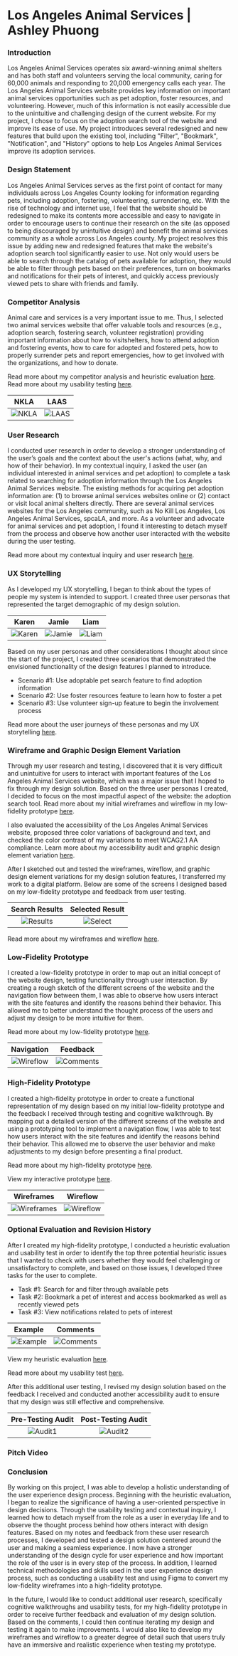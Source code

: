 # Los Angeles Animal Services | Ashley Phuong

### Introduction
Los Angeles Animal Services operates six award-winning animal shelters and has both staff and volunteers serving the local community, caring for 60,000 animals and responding to 20,000 emergency calls each year. The Los Angeles Animal Services website provides key information on important animal services opportunities such as pet adoption, foster resources, and volunteering. However, much of this information is not easily accessible due to the unintuitive and challenging design of the current website. For my project, I chose to focus on the adoption search tool of the website and improve its ease of use. My project introduces several redesigned and new features that build upon the existing tool, including "Filter", "Bookmark", "Notification", and "History" options to help Los Angeles Animal Services improve its adoption services.

### Design Statement
Los Angeles Animal Services serves as the first point of contact for many individuals across Los Angeles County looking for information regarding pets, including adoption, fostering, volunteering, surrendering, etc. With the rise of technology and internet use, I feel that the website should be redesigned to make its contents more accessible and easy to navigate in order to encourage users to continue their research on the site (as opposed to being discouraged by unintuitive design) and benefit the animal services community as a whole across Los Angeles county. My project resolves this issue by adding new and redesigned features that make the website's adoption search tool significantly easier to use. Not only would users be able to search through the catalog of pets available for adoption, they would be able to filter through pets based on their preferences, turn on bookmarks and notifications for their pets of interest, and quickly access previously viewed pets to share with friends and family.

### Competitor Analysis
Animal care and services is a very important issue to me. Thus, I selected two animal services website that offer valuable tools and resources (e.g., adoption search, fostering search, volunteer registration) providing important information about how to visitshelters, how to attend adoption and fostering events, how to care for adopted and fostered pets, how to properly surrender pets and report emergencies, how to get involved with the organizations, and how to donate.

Read more about my competitor analysis and heuristic evaluation [here](https://github.com/ashleyyph/DH150/blob/master/assignment01.md). Read more about my usability testing [here](https://github.com/ashleyyph/DH150/blob/master/assignment02.md).

| NKLA | LAAS |
| :-------------:|:-------------:|
| ![NKLA](https://github.com/ashleyyph/DH150/raw/master/NKLA.png) | ![LAAS](https://github.com/ashleyyph/DH150/raw/master/LAAS.png) |

### User Research
I conducted user research in order to develop a stronger understanding of the user’s goals and the context about the user's actions (what, why, and how of their behavior). In my contextual inquiry, I asked the user (an individual interested in animal services and pet adoption) to complete a task related to searching for adoption information through the Los Angeles Animal Services website. The existing methods for acquiring pet adoption information are: (1) to browse animal services websites online or (2) contact or visit local animal shelters directly. There are several animal services websites for the Los Angeles community, such as No Kill Los Angeles, Los Angeles Animal Services, spcaLA, and more. As a volunteer and advocate for animal services and pet adoption, I found it interesting to detach myself from the process and observe how another user interacted with the website during the user testing.

Read more about my contextual inquiry and user research [here](https://github.com/ashleyyph/DH150/blob/master/assignment04.md#contextual-inquiry---adoption-information).

### UX Storytelling
As I developed my UX storytelling, I began to think about the types of people my system is intended to support. I created three user personas that represented the target demographic of my design solution. 

| Karen | Jamie | Liam |
| :-------------:|:-------------:|:-------------:|
| ![Karen](https://github.com/ashleyyph/DH150/raw/master/Karen.png) | ![Jamie](https://github.com/ashleyyph/DH150/raw/master/Jamie.png) | ![Liam](https://github.com/ashleyyph/DH150/raw/master/Liam.png) |

Based on my user personas and other considerations I thought about since the start of the project, I created three scenarios that demonstrated the envisioned functionality of the design features I planned to introduce. 
* Scenario #1: Use adoptable pet search feature to find adoption information
* Scenario #2: Use foster resources feature to learn how to foster a pet
* Scenario #3: Use volunteer sign-up feature to begin the involvement process

Read more about the user journeys of these personas and my UX storytelling [here](https://github.com/ashleyyph/DH150/blob/master/assignment05.md#scenarios).

### Wireframe and Graphic Design Element Variation
Through my user research and testing, I discovered that it is very difficult and unintuitive for users to interact with important features of the Los Angeles Animal Services website, which was a major issue that I hoped to fix through my design solution. Based on the three user personas I created, I decided to focus on the most impactful aspect of the website: the adoption search tool. Read more about my initial wireframes and wireflow in my low-fidelity prototype [here](https://github.com/ashleyyph/DH150/blob/master/assignment06.md).

I also evaluated the accessibility of the Los Angeles Animal Services website, proposed three color variations of background and text, and checked the color contrast of my variations to meet WCAG2.1 AA compliance. Learn more about my accessibility audit and graphic design element variation [here](https://github.com/ashleyyph/DH150/tree/master/assignment07). 

After I sketched out and tested the wireframes, wireflow, and graphic design element variations for my design solution features, I transferred my work to a digital platform. Below are some of the screens I designed based on my low-fidelity prototype and feedback from user testing. 

| Search Results | Selected Result |
| :-------------:|:-------------:|
| ![Results](https://github.com/ashleyyph/DH150/blob/master/LAAS-Results.png?raw=true) | ![Select](https://github.com/ashleyyph/DH150/blob/master/LAAS-Select.png?raw=true) |

Read more about my wireframes and wireflow [here](https://github.com/ashleyyph/DH150/blob/master/assignment08.md).

### Low-Fidelity Prototype
I created a low-fidelity prototype in order to map out an initial concept of the website design, testing functionality through user interaction. By creating a rough sketch of the different screens of the website and the navigation flow between them, I was able to observe how users interact with the site features and identify the reasons behind their behavior. This allowed me to better understand the thought process of the users and adjust my design to be more intuitive for them.

Read more about my low-fidelity prototype [here](https://github.com/ashleyyph/DH150/blob/master/assignment06.md).

| Navigation | Feedback |
| :-------------:|:-------------:|
| ![Wireflow](https://github.com/ashleyyph/DH150/raw/master/Wireflow.png) | ![Comments](https://github.com/ashleyyph/DH150/raw/master/Testing.png) |

### High-Fidelity Prototype 
I created a high-fidelity prototype in order to create a functional representation of my design based on my initial low-fidelity prototype and the feedback I received through testing and cognitive walkthrough. By mapping out a detailed version of the different screens of the website and using a prototyping tool to implement a navigation flow, I was able to test how users interact with the site features and identify the reasons behind their behavior. This allowed me to observe the user behavior and make adjustments to my design before presenting a final product.

Read more about my high-fidelity prototype [here](https://github.com/ashleyyph/DH150/blob/master/assignment08.md).

View my interactive prototype [here](https://www.figma.com/file/tiAJdPLosptJ5utSgLDpmk/Los-Angeles-Animal-Services?node-id=0%3A1). 

| Wireframes | Wireflow |
| :-------------:|:-------------:|
| ![Wireframes](https://github.com/ashleyyph/DH150/raw/master/Wireframes_Figma2.png) | ![Wireflow](https://github.com/ashleyyph/DH150/raw/master/Wireflow_Figma2.png) |

### Optional Evaluation and Revision History
After I created my high-fidelity prototype, I conducted a heuristic evaluation and usability test in order to identify the top three potential heuristic issues that I wanted to check with users whether they would feel challenging or unsatisfactory to complete, and based on those issues, I developed three tasks for the user to complete. 
* Task #1: Search for and filter through available pets
* Task #2: Bookmark a pet of interest and access bookmarked as well as recently viewed pets
* Task #3: View notifications related to pets of interest

| Example | Comments |
| :-------------:|:-------------:|
| ![Example](https://github.com/ashleyyph/DH150/blob/master/Comment.png?raw=true) | ![Comments](https://github.com/ashleyyph/DH150/blob/master/Comments.png?raw=true) |

View my heuristic evaluation [here](https://github.com/ashleyyph/DH150/blob/master/heuristicevaluation.md).

Read more about my usability test [here](https://github.com/ashleyyph/DH150/blob/master/assignment08.md#usability-test).

After this additional user testing, I revised my design solution based on the feedback I received and conducted another accessibility audit to ensure that my design was still effective and comprehensive. 

| Pre-Testing Audit | Post-Testing Audit |
| :-------------:|:-------------:|
| ![Audit1](https://github.com/ashleyyph/DH150/raw/master/Accessibility.png) | ![Audit2](https://github.com/ashleyyph/DH150/raw/master/Accessibility2.png) |

### Pitch Video

### Conclusion
By working on this project, I was able to develop a holistic understanding of the user experience design process. Beginning with the heuristic evaluation, I began to realize the significance of having a user-oriented perspective in design decisions. Through the usability testing and contextual inquiry, I learned how to detach myself from the role as a user in everyday life and to observe the thought process behind how others interact with design features. Based on my notes and feedback from these user research processes, I developed and tested a design solution centered around the user and making a seamless experience. I now have a stronger understanding of the design cycle for user experience and how important the role of the user is in every step of the process. In addition, I learned technical methodologies and skills used in the user experience design process, such as conducting a usability test and using Figma to convert my low-fidelity wireframes into a high-fidelity prototype.

In the future, I would like to conduct additional user research, specifically cognitive walkthroughs and usability tests, for my high-fidelity prototype in order to receive further feedback and evaluation of my design solution. Based on the comments, I could then continue iterating my design and testing it again to make improvements. I would also like to develop my wireframes and wireflow to a greater degree of detail such that users truly have an immersive and realistic experience when testing my prototype.
